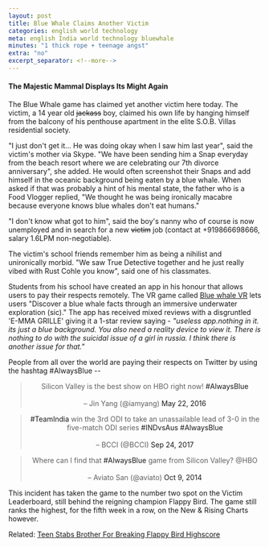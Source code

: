 ```yaml
---
layout: post
title: Blue Whale Claims Another Victim
categories: english world technology
meta: english India world technology bluewhale
minutes: "1 thick rope + teenage angst"
extra: "no"
excerpt_separator: <!--more-->
---
```

#### The Majestic Mammal Displays Its Might Again

The Blue Whale game has claimed yet another victim here today. The victim, a 14 year old ~~jackass~~ boy, claimed his own life by hanging himself from the balcony of his penthouse apartment in the elite S.O.B. Villas residential society.

"I just don't get it... He was doing okay when I saw him last year", said the victim's mother via Skype. "We have been sending him a Snap everyday from the beach resort where we are celebrating our 7th divorce anniversary", she added. He would often screenshot their Snaps and add himself in the oceanic background being eaten by a blue whale. When asked if that was probably a hint of his mental state, the father who is a Food Vlogger replied, "We thought he was being ironically macabre because everyone knows blue whales don't eat humans."

<!--more-->

"I don't know what got to him", said the boy's nanny who of course is now unemployed and in search for a new ~~victim~~ job (contact at +919866698666, salary 1.6LPM non-negotiable).

The victim's school friends remember him as being a nihilist and unironically morbid. "We saw True Detective together and he just really vibed with Rust Cohle you know", said one of his classmates. 

Students from his school have created an app in his honour that allows users to pay their respects remotely. The VR game called [Blue whale VR](https://play.google.com/store/apps/details?id=com.fusion.bluewhale&hl=en) lets users "Discover a blue whale facts through an immersive underwater exploration (sic)." The app has received mixed reviews with a disgruntled 'E-MMA GRILLE' giving it a 1-star review saying - _"useless app.nothing in it. its just a blue background. You also need a reality device to view it. There is nothing to do with the suicidal issue of a girl in russia. I think there is another issue for that."_

People from all over the world are paying their respects on Twitter by using the hashtag #AlwaysBlue --

<center>
<blockquote class="twitter-tweet"> 
Silicon Valley is the best show on HBO right now! <a>#AlwaysBlue</a> <br>
<br>
&ndash; Jin Yang (@iamyang) <a>May 22, 2016</a>
</blockquote>

<blockquote class="twitter-tweet"> 
<a>#TeamIndia</a> win the 3rd ODI to take an unassailable lead of 3-0 in the five-match ODI series <a>#INDvsAus #AlwaysBlue</a> <br>
<br>
&ndash; BCCI (@BCCI) <a>Sep 24, 2017</a>
</blockquote>

<blockquote class="twitter-tweet"> 
Where can I find that <a>#AlwaysBlue</a> game from Silicon Valley? @HBO <br>
<br>
&ndash; Aviato San (@aviato) <a>Oct 9, 2014</a>
</blockquote>
</center>

This incident has taken the game to the number two spot on the Victim Leaderboard, still behind the reigning champion Flappy Bird. The game still ranks the highest, for the fifth week in a row, on the New & Rising Charts however.

Related: [Teen Stabs Brother For Breaking Flappy Bird Highscore](http://www.latintimes.com/flappy-bird-murder-hoax-site-huzlers-plants-story-about-chicago-teen-killing-brother-over-high-score)

